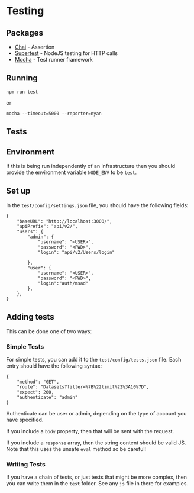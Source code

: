 # Testing

## Packages

* [Chai](https://github.com/chaijs/chai) - Assertion
* [Supertest](https://github.com/visionmedia/supertest) - NodeJS testing for HTTP calls
* [Mocha](https://github.com/mochajs/mocha) - Test runner framework

## Running

`npm run test`

or 

`mocha --timeout=5000 --reporter=nyan`

## Tests


## Environment

If this is being run independently of an infrastructure then you should provide the environment variable `NODE_ENV` to be `test`.

## Set up

In the `test/config/settings.json` file, you should have the following fields:

```
{
    "baseURL": "http://localhost:3000/",
    "apiPrefix": "api/v2/",
    "users": {
        "admin": {
            "username": "<USER>",
            "password": "<PWD>",
            "login": "api/v2/Users/login"

        },
        "user": {
            "username": "<USER>",
            "password": "<PWD>",
            "login":"auth/msad"
        },
    },
}
```

## Adding tests

This can be done one of two ways:

### Simple Tests

For simple tests, you can add it to the `test/config/tests.json` file. Each entry should have the following syntax:

```
{
    "method": "GET",
    "route": "Datasets?filter=%7B%22limit%22%3A10%7D",
    "expect": 200,
    "authenticate": "admin"
}
```

Authenticate can be user or admin, depending on the type of account you have specified.

If you include a `body` property, then that will be sent with the request.

If you include a `response` array, then the string content should be valid JS. Note that this uses the unsafe `eval` method so be careful!


### Writing Tests

If you have a chain of tests, or just tests that might be more complex, then you can write them in the `test` folder. See any `js` file in there for examples.